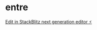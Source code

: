# entre

[Edit in StackBlitz next generation editor ⚡️](https://stackblitz.com/~/github.com/sanjay9583/entre)